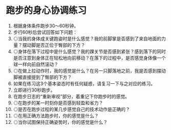 # 跑步的身心协调练习

1. 根据身体条件跑步30～60秒钟。
2. 步行60秒后尝试回答如下问题：
3. ◎当我的身体成关键跑姿时是什么感觉？我的前脚掌是否感到了来自地面的力量？摆动脚是否正位于臀部的下方？
4. ◎身体在落下过程中是什么感觉？我的踝关节是否感到紧张？感到落下的同时是否注意到身体正在轻松地向前移动？在落下的过程中，是否感觉身体像一个球一样向前自然滚动？
5. ◎在做上拉动作时，我的感觉是什么？在另一只脚落地之前，我是否感到摆动脚被直接提到了臀部的下方？
6. 如果在练习这3个基本姿态时有任何疑惑，请复习一下与之对应的练习。
7. 立即进行30秒跑步。
8. 在跑步日志的“重新审视”部分，着重记下你跑步时的感觉。
9. ◎在跑步的某一时刻你是否感到轻盈和省力？
10. ◎是否在跑步过程的某几步感觉自己的技术动作是正确的？
11. ◎在用正确方法跑步时，你的感觉是什么？
12. ◎当你试图保持正确姿势时，你的感觉是什么？